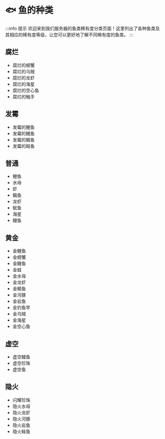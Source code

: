 # 🐟 鱼的种类

:::info 提示
欢迎来到我们服务器的鱼类稀有度分类页面！这里列出了各种鱼类及其相应的稀有度等级，让您可以更好地了解不同稀有度的鱼类。
:::

## 腐烂

* 腐烂的螃蟹
* 腐烂的乌贼
* 腐烂的龙虾
* 腐烂的海星
* 腐烂的空心鱼
* 腐烂的触手

## 发霉

* 发霉的鲤鱼
* 发霉的鳗鱼
* 发霉的鲭鱼
* 发霉的鲑鱼

## 普通

* 鲤鱼
* 水母
* 虾
* 鲭鱼
* 龙虾
* 鱿鱼
* 海星
* 鳗鱼

## 黄金

* 金鲤鱼
* 金螃蟹
* 金鳗鱼
* 金蛙
* 金水母
* 金龙虾
* 金鲭鱼
* 金河豚
* 金岩鱼
* 金钓鱼竿
* 金乌贼
* 金海星
* 金空心鱼

## **虚空**

* 虚空鳗鱼
* 虚空珍珠
* 虚空鱼

## **隐火**

* 闪耀珍珠
* 隐火水母
* 隐火龙虾
* 隐火河豚
* 隐火岩鱼
* 隐火鲑鱼